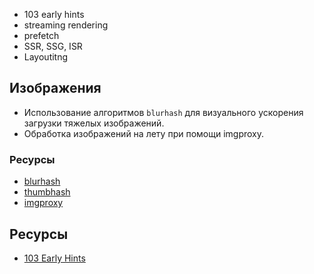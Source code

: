 - 103 early hints
- streaming rendering
- prefetch
- SSR, SSG, ISR
- Layoutitng

## Изображения

- Использование алгоритмов `blurhash` для визуального ускорения загрузки тяжелых изображений.
- Обработка изображений на лету при помощи imgproxy.

### Ресурсы

- [blurhash](https://blurha.sh/)
- [thumbhash](https://evanw.github.io/thumbhash/)
- [imgproxy](https://imgproxy.net/)

## Ресурсы

- [103 Early Hints](https://developer.mozilla.org/en-US/docs/Web/HTTP/Status/103)